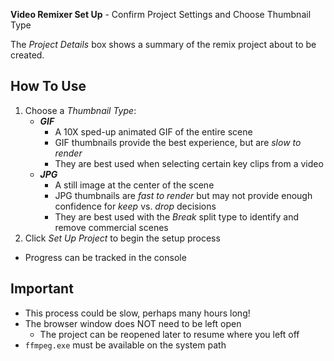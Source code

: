 **Video Remixer Set Up** - Confirm Project Settings and Choose Thumbnail Type

The _Project Details_ box shows a summary of the remix project about to be created.

## How To Use
1. Choose a _Thumbnail Type_:
    - **_GIF_**
        - A 10X sped-up animated GIF of the entire scene
        - GIF thumbnails provide the best experience, but are _slow to render_
        - They are best used when selecting certain key clips from a video
    - **_JPG_**
        - A still image at the center of the scene
        - JPG thumbnails are _fast to render_ but may not provide enough confidence for _keep_ vs. _drop_ decisions
        - They are best used with the _Break_ split type to identify and remove commercial scenes
1. Click _Set Up Project_ to begin the setup process
- Progress can be tracked in the console

## Important
- This process could be slow, perhaps many hours long!
- The browser window does NOT need to be left open
    - The project can be reopened later to resume where you left off
- `ffmpeg.exe` must be available on the system path

